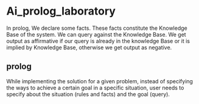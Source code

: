 # Ai_prolog_laboratory
In prolog, We declare some facts. These facts constitute the Knowledge Base of the system. We can query against the Knowledge Base. We get output as affirmative if our query is already in the knowledge Base or it is implied by Knowledge Base, otherwise we get output as negative. 
## prolog 
While implementing the solution for a given problem, instead of specifying the ways to achieve a certain goal in a specific situation, user needs to specify about the situation (rules and facts) and the goal (query).
